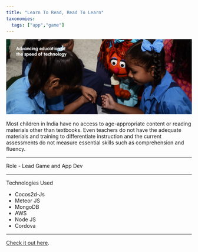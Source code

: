 ```yaml
---
title: "Learn To Read, Read To Learn"
taxonomies:
  tags: ["app","game"]
---
```


<center><img src="/images/readtolearn.jpg"/></center>

Most children in India have no access to age-appropriate content or reading materials other than textbooks. Even teachers do not have the adequate materials and training to differentiate instruction and the current assessments do not measure essential skills such as comprehension and fluency.

---
Role - Lead Game and App Dev

---

Technologies Used

- Cocos2d-Js
- Meteor JS
- MongoDB
- AWS
- Node JS
- Cordova

---

[Check it out here](https://www.sesameworkshopindia.org/what-we-do/learn-read-read-learn).
